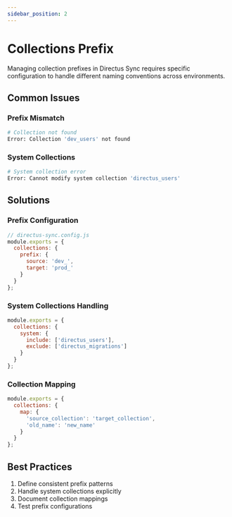 ```yaml
---
sidebar_position: 2
---
```


# Collections Prefix

Managing collection prefixes in Directus Sync requires specific configuration to handle different naming conventions across environments.

## Common Issues

### Prefix Mismatch

```bash
# Collection not found
Error: Collection 'dev_users' not found
```

### System Collections

```bash
# System collection error
Error: Cannot modify system collection 'directus_users'
```

## Solutions

### Prefix Configuration

```javascript
// directus-sync.config.js
module.exports = {
  collections: {
    prefix: {
      source: 'dev_',
      target: 'prod_'
    }
  }
};
```

### System Collections Handling

```javascript
module.exports = {
  collections: {
    system: {
      include: ['directus_users'],
      exclude: ['directus_migrations']
    }
  }
};
```

### Collection Mapping

```javascript
module.exports = {
  collections: {
    map: {
      'source_collection': 'target_collection',
      'old_name': 'new_name'
    }
  }
};
```

## Best Practices

1. Define consistent prefix patterns
2. Handle system collections explicitly
3. Document collection mappings
4. Test prefix configurations 